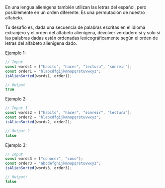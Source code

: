 En una lengua alienígena también utilizan las letras del español, pero posiblemente en un orden diferente. Es una permutación de nuestro alfabeto.

Tu desafío es, dada una secuencia de palabras escritas en el idioma extranjero y el orden del alfabeto alienígena, devolver verdadero si y solo si las palabras dadas están ordenadas lexicográficamente según el orden de letras del alfabeto alienígena dado.

Ejemplo 1:

```js
// Input
const words1 = ["habito", "hacer", "lectura", "sonreir"];
const order1 = "hlabcdfgijkmnopqrstuvwxyz";
isAlienSorted(words1, order1);

// Output
true
```

Ejemplo 2:

```js
// Input 1
const words2 = ["habito", "hacer", "sonreir", "lectura"];
const order2 = "hlabcdfgijkmnopqrstuvwxyz";
isAlienSorted(words2, order2);

// Output 2
false
```

Ejemplo 3:

```js
// Input
const words3 = ["conocer", "cono"];
const order3 = "abcdefghijkmnopqrstuvwxyz";
isAlienSorted(words3, order3);

// Output:
false
```
